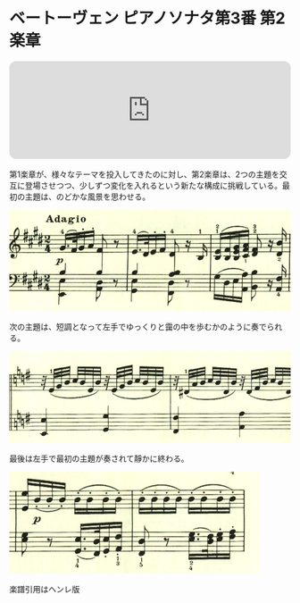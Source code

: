# ベートーヴェン ピアノソナタ第3番 第2楽章

<iframe height="175" width="100%" title="Media player" src="https://embed.music.apple.com/us/album/piano-sonata-no-3-in-c-major-op-2-no-3-ii-adagio/1264640017?i=1264640162&amp;itscg=30200&amp;itsct=music_box_player&amp;ls=1&amp;app=music&amp;mttnsubad=1264640162&amp;theme=auto" id="embedPlayer" style="border:0;border-radius:12px;width:100%;height:175px;max-width:660px" sandbox="allow-forms allow-popups allow-same-origin allow-scripts allow-top-navigation-by-user-activation" allow="autoplay *; encrypted-media *; clipboard-write"></iframe>

第1楽章が、様々なテーマを投入してきたのに対し、第2楽章は、2つの主題を交互に登場させつつ、少しずつ変化を入れるという新たな構成に挑戦している。最初の主題は、のどかな風景を思わせる。

<img src="450.jpg">

次の主題は、短調となって左手でゆっくりと靄の中を歩むかのように奏でられる。

<img src="449.jpg">

最後は左手で最初の主題が奏されて靜かに終わる。

<img src="451.jpg">

楽譜引用はヘンレ版
